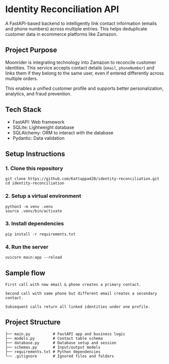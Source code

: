 # Identity Reconciliation API

A FastAPI-based backend to intelligently link contact information (emails and phone numbers) across multiple entries. This helps deduplicate customer data in ecommerce platforms like Zamazon.

## Project Purpose

Moonrider is integrating technology into Zamazon to reconcile customer identities. This service accepts contact details (`email`, `phoneNumber`) and links them if they belong to the same user, even if entered differently across multiple orders.

This enables a unified customer profile and supports better personalization, analytics, and fraud prevention.

## Tech Stack

- FastAPI: Web framework
- SQLite: Lightweight database
- SQLAlchemy: ORM to interact with the database
- Pydantic: Data validation

## Setup Instructions

### 1. Clone this repository
```
git clone https://github.com/Kattappa420/identity-reconciliation.git
cd identity-reconciliation
```
### 2. Setup a virtual environment
```
python3 -m venv .venv
source .venv/bin/activate
```
### 3. Install dependencies
```
pip install -r requirements.txt
```
### 4. Run the server
```
uvicorn main:app --reload
```
## Sample flow
```
First call with new email & phone creates a primary contact.

Second call with same phone but different email creates a secondary contact.

Subsequent calls return all linked identities under one profile.
```
## Project Structure

```
├── main.py          # FastAPI app and business logic
├── models.py        # Contact table schema
├── database.py      # Database setup and session
├── schemas.py       # Input/output models
├── requirements.txt # Python dependencies
└── .gitignore       # Ignored files and folders
```


